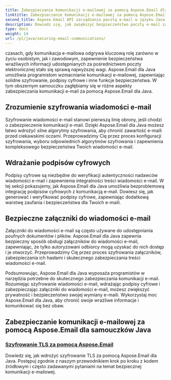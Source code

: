 ```yaml
---
title: Zabezpieczanie komunikacji e-mailowej za pomocą Aspose.Email dla języka Java
linktitle: Zabezpieczanie komunikacji e-mailowej za pomocą Aspose.Email dla języka Java
second_title: Aspose.Email API zarządzania pocztą e-mail w języku Java
description: Dowiedz się, jak zwiększyć bezpieczeństwo poczty e-mail za pomocą Aspose.Email dla Java. Nasze samouczki dotyczą szyfrowania, podpisów cyfrowych i innych zagadnień związanych z bezpieczną komunikacją e-mail.
type: docs
weight: 14
url: /pl/java/securing-email-communications/
---
```


czasach, gdy komunikacja e-mailowa odgrywa kluczową rolę zarówno w życiu osobistym, jak i zawodowym, zapewnienie bezpieczeństwa wrażliwych informacji udostępnianych za pośrednictwem poczty elektronicznej stało się sprawą najwyższej wagi. Aspose.Email dla Java umożliwia programistom wzmacnianie komunikacji e-mailowej, zapewniając solidne szyfrowanie, podpisy cyfrowe i inne funkcje bezpieczeństwa. W tym obszernym samouczku zagłębiamy się w różne aspekty zabezpieczania komunikacji e-mail za pomocą Aspose.Email dla Java.

## Zrozumienie szyfrowania wiadomości e-mail
Szyfrowanie wiadomości e-mail stanowi pierwszą linię obrony, jeśli chodzi o zabezpieczenie komunikacji e-mail. Dzięki Aspose.Email dla Java możesz łatwo wdrożyć silne algorytmy szyfrowania, aby chronić zawartość e-maili przed ciekawskimi oczami. Przeprowadzimy Cię przez proces konfiguracji szyfrowania, wyboru odpowiednich algorytmów szyfrowania i zapewnienia kompleksowego bezpieczeństwa Twoich wiadomości e-mail.

## Wdrażanie podpisów cyfrowych
Podpisy cyfrowe są niezbędne do weryfikacji autentyczności nadawców wiadomości e-mail i zapewnienia integralności treści wiadomości e-mail. W tej sekcji pokazujemy, jak Aspose.Email dla Java umożliwia bezproblemową integrację podpisów cyfrowych z komunikacją e-mail. Dowiesz się, jak generować i weryfikować podpisy cyfrowe, zapewniając dodatkową warstwę zaufania i bezpieczeństwa dla Twoich e-maili.

## Bezpieczne załączniki do wiadomości e-mail
Załączniki do wiadomości e-mail są często używane do udostępniania poufnych dokumentów i plików. Aspose.Email dla Java zapewnia bezpieczny sposób obsługi załączników do wiadomości e-mail, zapewniając, że tylko autoryzowani odbiorcy mogą uzyskać do nich dostęp i je otworzyć. Przeprowadzimy Cię przez proces szyfrowania załączników, zabezpieczania ich hasłami i skutecznego zabezpieczania treści wiadomości e-mail.

Podsumowując, Aspose.Email dla Java wyposaża programistów w narzędzia potrzebne do skutecznego zabezpieczania komunikacji e-mail. Rozumiejąc szyfrowanie wiadomości e-mail, wdrażając podpisy cyfrowe i zabezpieczając załączniki do wiadomości e-mail, możesz zwiększyć prywatność i bezpieczeństwo swojej wymiany e-maili. Wykorzystaj moc Aspose.Email dla Java, aby chronić swoje wrażliwe informacje i komunikować się bez obaw.

## Zabezpieczanie komunikacji e-mailowej za pomocą Aspose.Email dla samouczków Java
### [Szyfrowanie TLS za pomocą Aspose.Email](./tls-encryption/)
Dowiedz się, jak wdrożyć szyfrowanie TLS za pomocą Aspose.Email dla Java. Postępuj zgodnie z naszym przewodnikiem krok po kroku z kodem źródłowym i często zadawanymi pytaniami na temat bezpiecznej komunikacji e-mailowej.